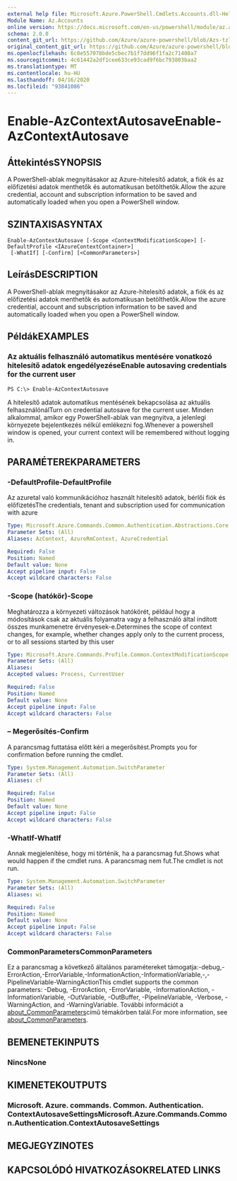 ```yaml
---
external help file: Microsoft.Azure.PowerShell.Cmdlets.Accounts.dll-Help.xml
Module Name: Az.Accounts
online version: https://docs.microsoft.com/en-us/powershell/module/az.accounts/enable-azcontextautosave
schema: 2.0.0
content_git_url: https://github.com/Azure/azure-powershell/blob/Azs-tzl/src/Accounts/Accounts/help/Enable-AzContextAutosave.md
original_content_git_url: https://github.com/Azure/azure-powershell/blob/Azs-tzl/src/Accounts/Accounts/help/Enable-AzContextAutosave.md
ms.openlocfilehash: 6c0e557078bde5cbec7b1f7dd96f1fa2c71408a7
ms.sourcegitcommit: 4c61442a2df1cee633ce93cad9f6bc793803baa2
ms.translationtype: MT
ms.contentlocale: hu-HU
ms.lasthandoff: 04/16/2020
ms.locfileid: "93841086"
---
```

# <span data-ttu-id="06ced-101">Enable-AzContextAutosave</span><span class="sxs-lookup"><span data-stu-id="06ced-101">Enable-AzContextAutosave</span></span>

## <span data-ttu-id="06ced-102">Áttekintés</span><span class="sxs-lookup"><span data-stu-id="06ced-102">SYNOPSIS</span></span>
<span data-ttu-id="06ced-103">A PowerShell-ablak megnyitásakor az Azure-hitelesítő adatok, a fiók és az előfizetési adatok menthetők és automatikusan betölthetők.</span><span class="sxs-lookup"><span data-stu-id="06ced-103">Allow the azure credential, account and subscription information to be saved and automatically loaded when you open a PowerShell window.</span></span> 

## <span data-ttu-id="06ced-104">SZINTAXISA</span><span class="sxs-lookup"><span data-stu-id="06ced-104">SYNTAX</span></span>

```
Enable-AzContextAutosave [-Scope <ContextModificationScope>] [-DefaultProfile <IAzureContextContainer>]
 [-WhatIf] [-Confirm] [<CommonParameters>]
```

## <span data-ttu-id="06ced-105">Leírás</span><span class="sxs-lookup"><span data-stu-id="06ced-105">DESCRIPTION</span></span>
<span data-ttu-id="06ced-106">A PowerShell-ablak megnyitásakor az Azure-hitelesítő adatok, a fiók és az előfizetési adatok menthetők és automatikusan betölthetők.</span><span class="sxs-lookup"><span data-stu-id="06ced-106">Allow the azure credential, account and subscription information to be saved and automatically loaded when you open a PowerShell window.</span></span> 

## <span data-ttu-id="06ced-107">Példák</span><span class="sxs-lookup"><span data-stu-id="06ced-107">EXAMPLES</span></span>

### <span data-ttu-id="06ced-108">Az aktuális felhasználó automatikus mentésére vonatkozó hitelesítő adatok engedélyezése</span><span class="sxs-lookup"><span data-stu-id="06ced-108">Enable autosaving credentials for the current user</span></span>
```
PS C:\> Enable-AzContextAutosave
```

<span data-ttu-id="06ced-109">A hitelesítő adatok automatikus mentésének bekapcsolása az aktuális felhasználónál</span><span class="sxs-lookup"><span data-stu-id="06ced-109">Turn on credential autosave for the current user.</span></span>  <span data-ttu-id="06ced-110">Minden alkalommal, amikor egy PowerShell-ablak van megnyitva, a jelenlegi környezete bejelentkezés nélkül emlékezni fog.</span><span class="sxs-lookup"><span data-stu-id="06ced-110">Whenever a powershell window is opened, your current context will be remembered without logging in.</span></span>

## <span data-ttu-id="06ced-111">PARAMÉTEREK</span><span class="sxs-lookup"><span data-stu-id="06ced-111">PARAMETERS</span></span>

### <span data-ttu-id="06ced-112">-DefaultProfile</span><span class="sxs-lookup"><span data-stu-id="06ced-112">-DefaultProfile</span></span>
<span data-ttu-id="06ced-113">Az azuretal való kommunikációhoz használt hitelesítő adatok, bérlői fiók és előfizetés</span><span class="sxs-lookup"><span data-stu-id="06ced-113">The credentials, tenant and subscription used for communication with azure</span></span>

```yaml
Type: Microsoft.Azure.Commands.Common.Authentication.Abstractions.Core.IAzureContextContainer
Parameter Sets: (All)
Aliases: AzContext, AzureRmContext, AzureCredential

Required: False
Position: Named
Default value: None
Accept pipeline input: False
Accept wildcard characters: False
```

### <span data-ttu-id="06ced-114">-Scope (hatókör)</span><span class="sxs-lookup"><span data-stu-id="06ced-114">-Scope</span></span>
<span data-ttu-id="06ced-115">Meghatározza a környezeti változások hatókörét, például hogy a módosítások csak az aktuális folyamatra vagy a felhasználó által indított összes munkamenetre érvényesek-e.</span><span class="sxs-lookup"><span data-stu-id="06ced-115">Determines the scope of context changes, for example, whether changes apply only to the current process, or to all sessions started by this user</span></span>

```yaml
Type: Microsoft.Azure.Commands.Profile.Common.ContextModificationScope
Parameter Sets: (All)
Aliases:
Accepted values: Process, CurrentUser

Required: False
Position: Named
Default value: None
Accept pipeline input: False
Accept wildcard characters: False
```

### <span data-ttu-id="06ced-116">– Megerősítés</span><span class="sxs-lookup"><span data-stu-id="06ced-116">-Confirm</span></span>
<span data-ttu-id="06ced-117">A parancsmag futtatása előtt kéri a megerősítést.</span><span class="sxs-lookup"><span data-stu-id="06ced-117">Prompts you for confirmation before running the cmdlet.</span></span>

```yaml
Type: System.Management.Automation.SwitchParameter
Parameter Sets: (All)
Aliases: cf

Required: False
Position: Named
Default value: None
Accept pipeline input: False
Accept wildcard characters: False
```

### <span data-ttu-id="06ced-118">-WhatIf</span><span class="sxs-lookup"><span data-stu-id="06ced-118">-WhatIf</span></span>
<span data-ttu-id="06ced-119">Annak megjelenítése, hogy mi történik, ha a parancsmag fut.</span><span class="sxs-lookup"><span data-stu-id="06ced-119">Shows what would happen if the cmdlet runs.</span></span>
<span data-ttu-id="06ced-120">A parancsmag nem fut.</span><span class="sxs-lookup"><span data-stu-id="06ced-120">The cmdlet is not run.</span></span>

```yaml
Type: System.Management.Automation.SwitchParameter
Parameter Sets: (All)
Aliases: wi

Required: False
Position: Named
Default value: None
Accept pipeline input: False
Accept wildcard characters: False
```

### <span data-ttu-id="06ced-121">CommonParameters</span><span class="sxs-lookup"><span data-stu-id="06ced-121">CommonParameters</span></span>
<span data-ttu-id="06ced-122">Ez a parancsmag a következő általános paramétereket támogatja:-debug,-ErrorAction,-ErrorVariable,-InformationAction,-InformationVariable,-,-PipelineVariable-WarningAction</span><span class="sxs-lookup"><span data-stu-id="06ced-122">This cmdlet supports the common parameters: -Debug, -ErrorAction, -ErrorVariable, -InformationAction, -InformationVariable, -OutVariable, -OutBuffer, -PipelineVariable, -Verbose, -WarningAction, and -WarningVariable.</span></span> <span data-ttu-id="06ced-123">További információt a [about_CommonParameters](http://go.microsoft.com/fwlink/?LinkID=113216)című témakörben talál.</span><span class="sxs-lookup"><span data-stu-id="06ced-123">For more information, see [about_CommonParameters](http://go.microsoft.com/fwlink/?LinkID=113216).</span></span>

## <span data-ttu-id="06ced-124">BEMENETEK</span><span class="sxs-lookup"><span data-stu-id="06ced-124">INPUTS</span></span>

### <span data-ttu-id="06ced-125">Nincs</span><span class="sxs-lookup"><span data-stu-id="06ced-125">None</span></span>

## <span data-ttu-id="06ced-126">KIMENETEK</span><span class="sxs-lookup"><span data-stu-id="06ced-126">OUTPUTS</span></span>

### <span data-ttu-id="06ced-127">Microsoft. Azure. commands. Common. Authentication. ContextAutosaveSettings</span><span class="sxs-lookup"><span data-stu-id="06ced-127">Microsoft.Azure.Commands.Common.Authentication.ContextAutosaveSettings</span></span>

## <span data-ttu-id="06ced-128">MEGJEGYZI</span><span class="sxs-lookup"><span data-stu-id="06ced-128">NOTES</span></span>

## <span data-ttu-id="06ced-129">KAPCSOLÓDÓ HIVATKOZÁSOK</span><span class="sxs-lookup"><span data-stu-id="06ced-129">RELATED LINKS</span></span>
